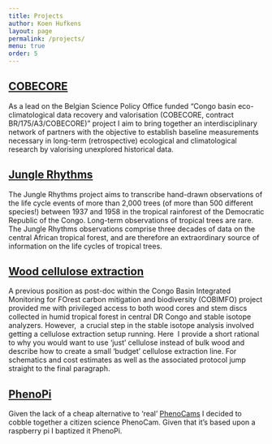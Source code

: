 ```yaml
---
title: Projects
author: Koen Hufkens
layout: page
permalink: /projects/
menu: true
order: 5
---
```


## [COBECORE](http://cobecore.org)

As a lead on the Belgian Science Policy Office funded “Congo basin eco-climatological data recovery and valorisation (COBECORE, contract BR/175/A3/COBECORE)” project I aim to bring together an interdisciplinary network of partners with the objective to establish baseline measurements necessary in long-term (retrospective) ecological and climatological research by valorising unexplored historical data.

## [Jungle Rhythms](http://junglerhythms.org)

The Jungle Rhythms project aims to transcribe hand-drawn observations of the life cycle events of more than 2,000 trees (of more than 500 different species!) between 1937 and 1958 in the tropical rainforest of the Democratic Republic of the Congo. Long-term observations of tropical trees are rare. The Jungle Rhythms observations comprise three decades of data on the central African tropical forest, and are therefore an extraordinary source of information on the life cycles of tropical trees.

## [Wood cellulose extraction](/cellulose/)

A previous position as post-doc within the Congo Basin Integrated Monitoring for FOrest carbon mitigation and biodiversity (COBIMFO) project provided me with privileged access to both wood cores and stem discs collected in humid tropical forest in central DR Congo and stable isotope analyzers. However,  a crucial step in the stable isotope analysis involved getting a cellulose extraction setup running. Here  I provide a short rational to why you would want to use ‘just’ cellulose instead of bulk wood and describe how to create a small ‘budget’ cellulose extraction line. For schematics and cost estimates as well as the associated protocol jump straight to the final paragraph.

## [PhenoPi](/phenopi/)

Given the lack of a cheap alternative to ‘real’ <a href="https://phenocam.sr.unh.edu/webcam/">PhenoCams</a> I decided to cobble together a citizen science PhenoCam. Given that it’s based upon a raspberry pi I baptized it PhenoPi.